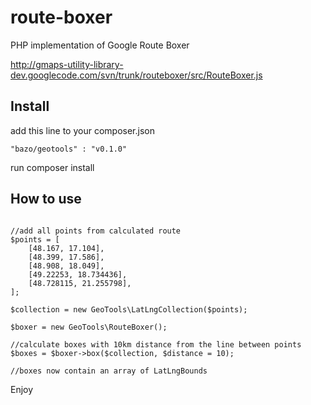 route-boxer
===========

PHP implementation of Google Route Boxer

http://gmaps-utility-library-dev.googlecode.com/svn/trunk/routeboxer/src/RouteBoxer.js

## Install

add this line to your composer.json

````
"bazo/geotools" : "v0.1.0"
````

run composer install

## How to use

````

//add all points from calculated route
$points = [
	[48.167, 17.104],
	[48.399, 17.586],
	[48.908, 18.049],
	[49.22253, 18.734436],
	[48.728115, 21.255798],
];

$collection = new GeoTools\LatLngCollection($points);

$boxer = new GeoTools\RouteBoxer();

//calculate boxes with 10km distance from the line between points
$boxes = $boxer->box($collection, $distance = 10);

//boxes now contain an array of LatLngBounds
````

Enjoy
